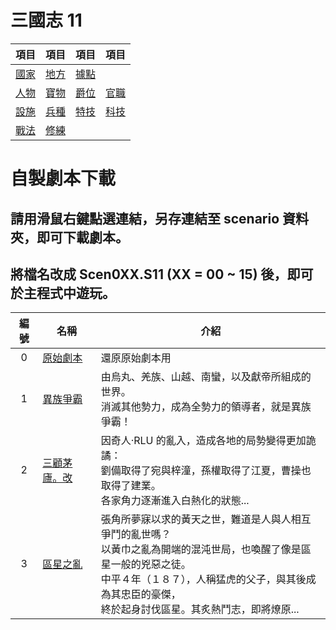 # 三國志 11

|項目|項目|項目|項目
|-|-|-|-
|[國家]|[地方]|[據點]|
|[人物]|[寶物]|[爵位]|[官職]
|[設施]|[兵種]|[特技]|[科技]
|[戰法]|[修練]

[國家]: https://reganlu007.github.io/san11/國家
[地方]: https://reganlu007.github.io/san11/地方
[據點]: https://reganlu007.github.io/san11/據點
[人物]: https://reganlu007.github.io/san11/人物
[寶物]: https://reganlu007.github.io/san11/寶物
[爵位]: https://reganlu007.github.io/san11/爵位
[官職]: https://reganlu007.github.io/san11/官職
[設施]: https://reganlu007.github.io/san11/設施
[兵種]: https://reganlu007.github.io/san11/兵種
[特技]: https://reganlu007.github.io/san11/特技
[科技]: https://reganlu007.github.io/san11/科技
[戰法]: https://reganlu007.github.io/san11/戰法
[修練]: https://reganlu007.github.io/san11/修練

#  自製劇本下載

## 請用滑鼠右鍵點選連結，另存連結至 scenario 資料夾，即可下載劇本。

## 將檔名改成 Scen0XX.S11 (XX = 00 ~ 15) 後，即可於主程式中遊玩。

|編號|名稱|介紹
|:-:|-|-
|0|[原始劇本]|還原原始劇本用
|1|[異族爭霸]|由烏丸、羌族、山越、南蠻，以及獻帝所組成的世界。<br>消滅其他勢力，成為全勢力的領導者，就是異族爭霸！
|2|[三顧茅廬。改]|因奇人‧RLU 的亂入，造成各地的局勢變得更加詭譎：<br>劉備取得了宛與梓潼，孫權取得了江夏，曹操也取得了建業。<br>各家角力逐漸進入白熱化的狀態...
|3|[區星之亂]|張角所夢寐以求的黃天之世，難道是人與人相互爭鬥的亂世嗎？<br>以黃巾之亂為開端的混沌世局，也喚醒了像是區星一般的兇惡之徒。<br>中平４年（１８７），人稱猛虎的父子，與其後成為其忠臣的豪傑，<br>終於起身討伐區星。其炙熱鬥志，即將燎原...

[原始劇本]: https://github.com/reganlu007/reganlu007.github.io/raw/master/原始劇本.7z
[異族爭霸]: https://github.com/reganlu007/reganlu007.github.io/raw/master/SCEN015.S11
[三顧茅廬。改]: https://github.com/reganlu007/reganlu007.github.io/raw/master/SCEN004.S11
[區星之亂]: https://github.com/reganlu007/reganlu007.github.io/raw/master/SCEN016.S11
